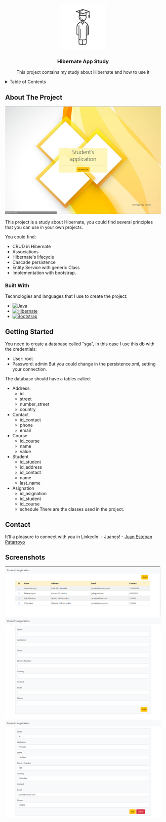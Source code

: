 <!-- PROJECT LOGO -->
<br />
<div align="center">
  <img src="images_readme/logo.png" alt="Logo" width="150" height="150">

  <h3 align="center">Hibernate App Study</h3>

  <p align="center">
    This project contains my study about Hibernate and how to use it
  </p>
</div>

<!-- TABLE OF CONTENTS -->
<details>
  <summary>Table of Contents</summary>
  <ol>
    <li>
      <a href="#about-the-project">About The Project</a>
      <ul>
        <li><a href="#built-with">Built With</a></li>
      </ul>
    </li>
    <li><a href="#getting-started">Getting Started</a></li>
    <li><a href="#contact">Contact</a></li>
    <li><a href="#screenshots">Screenshots</a></li>
  </ol>
</details>

<!-- ABOUT THE PROJECT -->
## About The Project

<img src="images_readme/1.png" alt="First Picture">

This project is a study about Hibernate, you could find several principles that you can use in your own projects.

You could find:
* CRUD in Hibernate
* Associations
* Hibernate's lifecycle
* Cascade persistence
* Entity Service with generic Class
* Implementation with bootstrap.

### Built With

Technologies and languages that I use to create the project:

* [![Java][Java.web]][Java-url]
* [![Hibernate][Hibernate.sql]][Hibernate-url]
* [![Bootstrap][Bootstrap.com]][Bootstrap-url]

<!-- GETTING STARTED -->
## Getting Started

You need to create a database called "sga", in this case I use this db with the credentials:
* User: root
* Password: admin
But you could change in the persistence.xml, setting your connection.

The database should have a tables called:
* Address:
  * id 
  * street
  * number_street 
  * country
* Contact
  * id_contact 
  * phone 
  * email
* Course
  * id_course
  * name
  * value
* Student
  * id_student
  * id_address
  * id_contact
  * name
  * last_name
* Asignation
  * id_asignation
  * id_student
  * id_course
  * schedule
There are the classes used in the project.

<!-- CONTACT -->
## Contact

It'll a pleasure to connect with you in LinkedIn. - Juanes! - [Juan Esteban Patarroyo](https://www.linkedin.com/in/juan-esteban-patarroyo-61a566186/)

<!-- Screenshots -->
## Screenshots

<img src="images_readme/2.png" alt="Second Picture">
<img src="images_readme/3.png" alt="Third Picture">
<img src="images_readme/4.png" alt="Fourth Picture">

<!-- MARKDOWN LINKS & IMAGES -->
[Java.web]: https://img.shields.io/badge/Java-20232A?style=for-the-badge&logo=java&logoColor=61DAFB
[Java-url]: https://www.java.com/es/
[Hibernate.sql]: https://img.shields.io/badge/Hibernate-365CF9?style=for-the-badge&logo=hibernate&logoColor=61DAFB
[Hibernate-url]: https://hibernate.org
[Bootstrap.com]: https://img.shields.io/badge/Bootstrap-563D7C?style=for-the-badge&logo=bootstrap&logoColor=white
[Bootstrap-url]: https://getbootstrap.com
